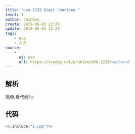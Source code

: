 ```yaml
---
title: "uva 1225 Digit Counting "
level: 1
author: rainboy
create: 2019-06-03 22:29
update: 2019-06-03 22:29
tags:
    - uva
    - 入门
source:
    - 
      oj: uva
      url: https://vjudge.net/problem/UVA-1225#author=0
---
```


## 解析

简单,看代码!☺

## 代码

```c
<%-include("1.cpp")%>
```

